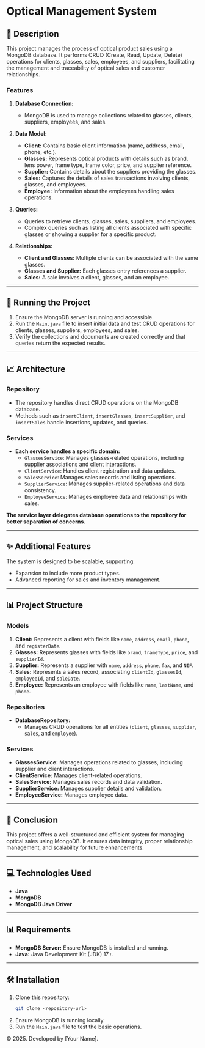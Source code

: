 # Optical Management System

## 📄 Description
This project manages the process of optical product sales using a MongoDB database. It performs CRUD (Create, Read, Update, Delete) operations for clients, glasses, sales, employees, and suppliers, facilitating the management and traceability of optical sales and customer relationships.

### Features
1. **Database Connection:**
    - MongoDB is used to manage collections related to glasses, clients, suppliers, employees, and sales.
2. **Data Model:**
    - **Client:** Contains basic client information (name, address, email, phone, etc.).
    - **Glasses:** Represents optical products with details such as brand, lens power, frame type, frame color, price, and supplier reference.
    - **Supplier:** Contains details about the suppliers providing the glasses.
    - **Sales:** Captures the details of sales transactions involving clients, glasses, and employees.
    - **Employee:** Information about the employees handling sales operations.
3. **Queries:**
    - Queries to retrieve clients, glasses, sales, suppliers, and employees.
    - Complex queries such as listing all clients associated with specific glasses or showing a supplier for a specific product.

4. **Relationships:**
    - **Client and Glasses:** Multiple clients can be associated with the same glasses.
    - **Glasses and Supplier:** Each glasses entry references a supplier.
    - **Sales:** A sale involves a client, glasses, and an employee.

---

## 🔧 Running the Project
1. Ensure the MongoDB server is running and accessible.
2. Run the `Main.java` file to insert initial data and test CRUD operations for clients, glasses, suppliers, employees, and sales.
3. Verify the collections and documents are created correctly and that queries return the expected results.

---

## 📈 Architecture
### Repository
- The repository handles direct CRUD operations on the MongoDB database.
- Methods such as `insertClient`, `insertGlasses`, `insertSupplier`, and `insertSales` handle insertions, updates, and queries.

### Services
- **Each service handles a specific domain:**
    - `GlassesService`: Manages glasses-related operations, including supplier associations and client interactions.
    - `ClientService`: Handles client registration and data updates.
    - `SalesService`: Manages sales records and listing operations.
    - `SupplierService`: Manages supplier-related operations and data consistency.
    - `EmployeeService`: Manages employee data and relationships with sales.

**The service layer delegates database operations to the repository for better separation of concerns.**

---

## ✨ Additional Features
The system is designed to be scalable, supporting:
- Expansion to include more product types.
- Advanced reporting for sales and inventory management.

---

## 📊 Project Structure
### Models
1. **Client:** Represents a client with fields like `name`, `address`, `email`, `phone`, and `registerDate`.
2. **Glasses:** Represents glasses with fields like `brand`, `frameType`, `price`, and `supplierId`.
3. **Supplier:** Represents a supplier with `name`, `address`, `phone`, `fax`, and `NIF`.
4. **Sales:** Represents a sales record, associating `clientId`, `glassesId`, `employeeId`, and `saleDate`.
5. **Employee:** Represents an employee with fields like `name`, `lastName`, and `phone`.

### Repositories
- **DatabaseRepository:**
    - Manages CRUD operations for all entities (`client`, `glasses`, `supplier`, `sales`, and `employee`).

### Services
- **GlassesService:** Manages operations related to glasses, including supplier and client interactions.
- **ClientService:** Manages client-related operations.
- **SalesService:** Manages sales records and data validation.
- **SupplierService:** Manages supplier details and validation.
- **EmployeeService:** Manages employee data.

---

## 📌 Conclusion
This project offers a well-structured and efficient system for managing optical sales using MongoDB. It ensures data integrity, proper relationship management, and scalability for future enhancements.

---

## 💻 Technologies Used
- **Java**
- **MongoDB**
- **MongoDB Java Driver**

---

## 📊 Requirements
- **MongoDB Server:** Ensure MongoDB is installed and running.
- **Java:** Java Development Kit (JDK) 17+.

---

## 🛠️ Installation
1. Clone this repository:
   ```bash
   git clone <repository-url>
   ```
2. Ensure MongoDB is running locally.
3. Run the `Main.java` file to test the basic operations.

© 2025. Developed by [Your Name].

